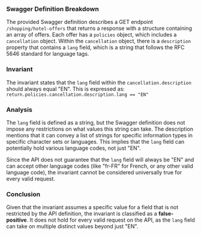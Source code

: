 ### Swagger Definition Breakdown
The provided Swagger definition describes a GET endpoint `/shopping/hotel-offers` that returns a response with a structure containing an array of offers. Each offer has a `policies` object, which includes a `cancellation` object. Within the `cancellation` object, there is a `description` property that contains a `lang` field, which is a string that follows the RFC 5646 standard for language tags.

### Invariant
The invariant states that the `lang` field within the `cancellation.description` should always equal "EN". This is expressed as:  
`return.policies.cancellation.description.lang == "EN"`

### Analysis
The `lang` field is defined as a string, but the Swagger definition does not impose any restrictions on what values this string can take. The description mentions that it can convey a list of strings for specific information types in specific character sets or languages. This implies that the `lang` field can potentially hold various language codes, not just "EN". 

Since the API does not guarantee that the `lang` field will always be "EN" and can accept other language codes (like "fr-FR" for French, or any other valid language code), the invariant cannot be considered universally true for every valid request. 

### Conclusion
Given that the invariant assumes a specific value for a field that is not restricted by the API definition, the invariant is classified as a **false-positive**. It does not hold for every valid request on the API, as the `lang` field can take on multiple distinct values beyond just "EN".
